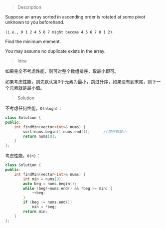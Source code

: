 > Description

Suppose an array sorted in ascending order is rotated at some pivot unknown to you beforehand.

`(i.e., 0 1 2 4 5 6 7 might become 4 5 6 7 0 1 2)`.

Find the minimum element.

You may assume no duplicate exists in the array.

> Idea

如果完全不考虑性能，则可对整个数组排序，取最小即可。

如果考虑性能，则先默认第0个元素为最小，跳过升序，如果没有到末尾，则下一个元素就是最小值。

> Solution

不考虑任何性能，`O(nlogn)`：

```C++
class Solution {
public:
    int findMin(vector<int>& nums) {
        sort(nums.begin(),nums.end());      //排序取最小
        return nums[0];
    }
};
```

考虑性能，`O(n)`：

```C++
class Solution {
public:
	int findMin(vector<int>& nums) {
		int min = nums[0];
		auto beg = nums.begin();
		while (beg!=nums.end() && *beg >= min) {
			++beg;
		}
		if (beg != nums.end())
			min = *beg;
		return min;
	}
};
```

